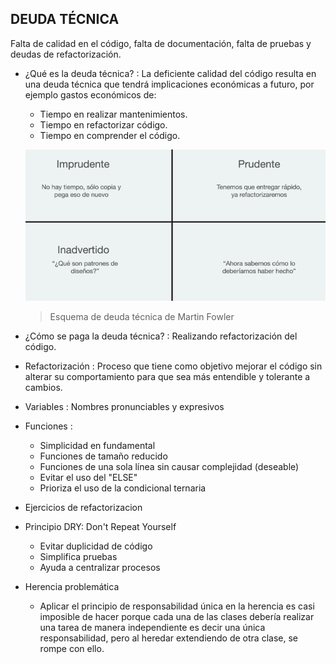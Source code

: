 ## DEUDA TÉCNICA
Falta de calidad en el código, falta de documentación, falta de pruebas y deudas de refactorización.

- ¿Qué es la deuda técnica? : La deficiente calidad del código resulta en una deuda técnica que tendrá implicaciones económicas a futuro, por ejemplo gastos económicos de:
    - Tiempo en realizar mantenimientos.
    - Tiempo en refactorizar código.
    - Tiempo en comprender el código.

    ![](https://raw.githubusercontent.com/Lercc/SolidCleanCode/main/img/esquema-deuda-tecnica.png)
    > Esquema de deuda técnica de Martin  Fowler

- ¿Cómo se paga la deuda técnica? : Realizando refactorización del código.

- Refactorización : Proceso que tiene como objetivo mejorar el código sin alterar su comportamiento para que sea más entendible y tolerante a cambios. 

- Variables : Nombres pronunciables y expresivos

- Funciones :
    - Simplicidad en fundamental
    - Funciones de tamaño reducido
    - Funciones de una sola línea sin causar complejidad (deseable)
    - Evitar el uso del "ELSE"
    - Prioriza el uso de la condicional ternaria

- Ejercicios de refactorizacion

- Principio DRY: Don't Repeat Yourself
    - Evitar duplicidad de código
    - Simplifica pruebas
    - Ayuda a centralizar procesos

- Herencia problemática
    - Aplicar el principio de responsabilidad única en la herencia es casi imposible de hacer porque cada una de las clases debería realizar una tarea de manera independiente es decir una única responsabilidad, pero al heredar extendiendo de otra clase, se rompe con ello.

